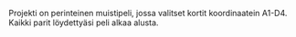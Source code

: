 Projekti on perinteinen muistipeli, jossa valitset kortit koordinaatein A1-D4.
Kaikki parit löydettyäsi peli alkaa alusta.